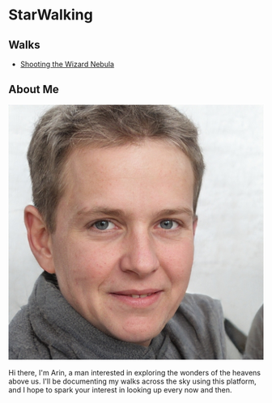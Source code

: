 # StarWalking

## Walks
 - [Shooting the Wizard Nebula](https://regele-mihai.github.io/starwalking/wizard_nebula)

## About Me


![Me](me.resized.jpeg)

Hi there, I'm Arin, a man interested in exploring the wonders of the heavens above us. I'll be documenting my walks across the sky using this platform, and I hope to spark your interest in looking up every now and then.
